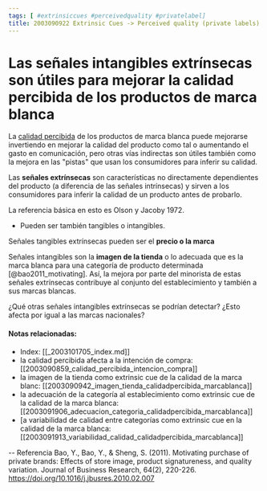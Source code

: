 ```yaml
---
tags: [ #extrinsiccues #perceivedquality #privatelabel]
title: 2003090922 Extrinsic Cues -> Perceived quality (private labels)
---
```


# Las señales intangibles extrínsecas son útiles para mejorar la calidad percibida de los productos de marca blanca

La [calidad percibida](2003090859_calidad_percibida_intencion_compra.md) de los productos de marca blanca puede mejorarse invertiendo en mejorar la calidad del producto como tal o aumentando el gasto en comunicación, pero otras vías indirectas son útiles también como la mejora en las "pistas" que usan los consumidores para inferir su calidad.

Las **señales extrínsecas** son características no directamente dependientes del producto (a diferencia de las señales intrínsecas) y sirven a los consumidores para inferir la calidad de un producto antes de probarlo. 

La referencia básica en esto es Olson y Jacoby 1972.

- Pueden ser también tangibles o intangibles. 

Señales tangibles extrínsecas pueden ser el **precio o la marca**

Señales intangibles son la **imagen de la tienda** o lo adecuada que es la marca blanca para una categoría de producto determinada [@bao2011_motivating]. Así, la mejora por parte del minorista de estas señales extrínsecas contribuye al conjunto del establecimiento y también a sus marcas blancas.

¿Qué otras señales intangibles extrínsecas se podrían detectar? ¿Esto afecta por igual a las marcas nacionales?

#### Notas relacionadas: 


- Index: [[_2003101705_index.md]]
- la calidad percibida afecta a la intención de compra: [[2003090859_calidad_percibida_intencion_compra]]
- la imagen de la tienda como extrinsic cue de la calidad de la marca blanc: [[2003090942_imagen_tienda_calidadpercibida_marcablanca]]
- la adecuación de la categoría al establecimiento como extrinsic cue de la calidad de la marca blanca: [[2003091906_adecuacion_categoria_calidadpercibida_marcablanca]]
- [a variabilidad de calidad entre categorías como extrinsic cue en la calidad de la marca blanca: [[2003091913_variabilidad_calidad_calidadpercibida_marcablanca]]



--
Referencia
Bao, Y., Bao, Y., & Sheng, S. (2011). Motivating purchase of private brands: Effects of store image, product signatureness, and quality variation. Journal of Business Research, 64(2), 220-226. https://doi.org/10.1016/j.jbusres.2010.02.007








